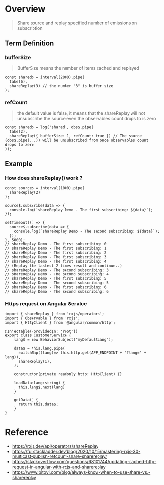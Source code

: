 # Overview
> Share source and replay specified number of emissions on subscription
## Term Definition
### bufferSize
> BufferSize means the number of items cached and replayed
```
const shared$ = interval(2000).pipe(
  take(6),
  shareReplay(3) // the number "3" is buffer size
);
```
### refCount
> the default value is false, it means that the shareReplay will not unsubscribe the source even the observables count drops to is zero  
```
const shared$ = log('shared', obs$.pipe(
  take(2),
  shareReplay({ bufferSize: 1, refCount: true }) // The source (obs$.pipe(...)) will be unsubscribed from once observables count drops to zero
));
```

## Example
### How does shareReplay() work ?
```
const source$ = interval(1000).pipe(
  shareReplay(2)
);

source$.subscribe(data => {
  console.log(`shareReplay Demo - The first subscribing: ${data}`);
});

setTimeout(() => {
  source$.subscribe(data => {
    console.log(`shareReplay Demo - The second subscribing: ${data}`);
  });
}, 5000);
// shareReplay Demo - The first subscribing: 0
// shareReplay Demo - The first subscribing: 1
// shareReplay Demo - The first subscribing: 2
// shareReplay Demo - The first subscribing: 3
// shareReplay Demo - The first subscribing: 4
// (Replay the lastest 2 times result and continue..)
// shareReplay Demo - The second subscribing: 3
// shareReplay Demo - The second subscribing: 4
// shareReplay Demo - The first subscribing: 5
// shareReplay Demo - The second subscribing: 5
// shareReplay Demo - The first subscribing: 6
// shareReplay Demo - The second subscribing: 6
```
### Https request on Angular Service
```
import { shareReplay } from 'rxjs/operators';
import { Observable } from 'rxjs';
import { HttpClient } from '@angular/common/http';

@Injectable({providedIn: 'root'})
export class CustomerService {
    lang$ = new BehaviorSubject("myDefaultLang");

    data$ = this.lang.pipe(
      switchMap((lang)=> this.http.get(APP_ENDPOINT + '?lang=' + lang)),
      shareReplay(1),
    );

    constructor(private readonly http: HttpClient) {}

    loadData(lang:string) {
      this.lang$.next(lang)
    }
    
    getData() {
      return this.data$;
    }
}
```

# Reference
- https://rxjs.dev/api/operators/shareReplay
- https://fullstackladder.dev/blog/2020/10/15/mastering-rxjs-30-multicast-publish-refcount-share-sharereplay/
- https://stackoverflow.com/questions/68101744/updating-cached-http-request-in-angular-with-rxjs-and-sharereplay
- https://www.bitovi.com/blog/always-know-when-to-use-share-vs.-sharereplay
